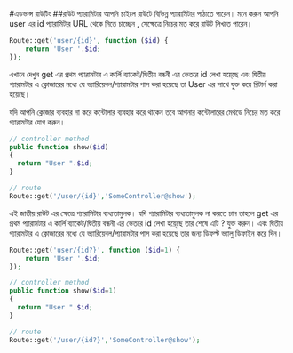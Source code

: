 #এডভান্স রাউটিং
##রাউট প্যারামিটার
আপনি চাইলে রাউটে বিভিন্ন প্যারামিটার পাঠাতে পারেন। মনে করুন আপনি user এর id প্যারামিটার URL থেকে নিতে চাচ্ছেন , সেক্ষেত্রে নিচের মত করে রাউট লিখতে পারেন।
```php
Route::get('user/{id}', function ($id) {
    return 'User '.$id;
});
```
এখানে দেখুন get এর প্রথম প্যারামটার এ কার্লি ব্যাকেট/দ্বিতীয় বন্ধনী এর ভেতরে id লেখা হয়ে্ছে এবং দ্বিতীয় প্যারামটার এ ক্লোজারের মধ্যে যে ভ্যারিয়েবল/প্যারামটার পাস করা হয়েছে তা User এর সাথে যুক্ত করে রিটার্ন করা হয়েছে।

যদি আপনি ক্লোজার ব্যবহার না করে কন্টোলার ব্যবহার করে থাকেন তবে আপনার কন্টোলারের মেথডে নিচের মত করে  প্যারামটার যোগ করুন।

```php
// controller method
public function show($id)
{
  return "User ".$id;
}

// route
Route::get('/user/{id}','SomeController@show');
```

এই জাতীয় রাউট এর ক্ষেত্রে প্যারামিটার ব্যধ্যতামুলক। যদি প্যারামিটার ব্যধ্যতামুলক না করতে চান তাহলে get এর প্রথম প্যারামটার এ কার্লি ব্যাকেট/দ্বিতীয় বন্ধনী এর ভেতরে id লেখা হয়ে্ছে তার শেষে এটি ? যুক্ত করুন। এবং দ্বিতীয় প্যারামটার এ ক্লোজারের মধ্যে যে ভ্যারিয়েবল/প্যারামটার পাস করা হয়েছে তার জন্য ডিফল্ট ভ্যালু ডিফাইন করে দিন।

```php
Route::get('user/{id?}', function ($id=1) {
    return 'User '.$id;
});
```

```php
// controller method
public function show($id=1)
{
  return "User ".$id;
}

// route
Route::get('/user/{id?}','SomeController@show');
```
